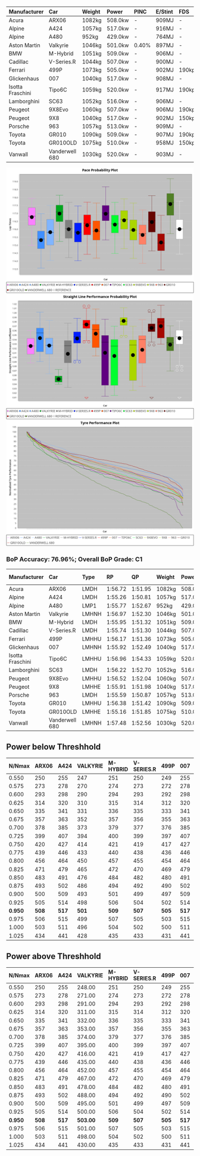 | Manufacturer     | Car            | Weight | Power   | PINC    | E/Stint | FDS     |
|:-|:-|:-|:-|:-|:-|:-|
| Acura            | ARX06          | 1082kg | 508.0kw |    -    | 909MJ   |    -    |
| Alpine           | A424           | 1057kg | 517.0kw |    -    | 916MJ   |    -    |
| Alpine           | A480           | 952kg  | 429.0kw |    -    | 764MJ   |    -    |
| Aston Martin     | Valkyrie       | 1046kg | 501.0kw | 0.40%   | 897MJ   |    -    |
| BMW              | M-Hybrid       | 1051kg | 509.0kw |    -    | 906MJ   |    -    |
| Cadillac         | V-Series.R     | 1044kg | 507.0kw |    -    | 900MJ   |    -    |
| Ferrari          | 499P           | 1073kg | 505.0kw |    -    | 902MJ   | 190kph  |
| Glickenhaus      | 007            | 1040kg | 517.0kw |    -    | 908MJ   |    -    |
| Isotta Fraschini | Tipo6C         | 1059kg | 520.0kw |    -    | 917MJ   | 190kph  |
| Lamborghini      | SC63           | 1052kg | 516.0kw |    -    | 906MJ   |    -    |
| Peugeot          | 9X8Evo         | 1060kg | 507.0kw |    -    | 906MJ   | 190kph  |
| Peugeot          | 9X8            | 1040kg | 517.0kw |    -    | 902MJ   | 150kph  |
| Porsche          | 963            | 1057kg | 513.0kw |    -    | 909MJ   |    -    |
| Toyota           | GR010          | 1090kg | 509.0kw |    -    | 907MJ   | 190kph  |
| Toyota           | GR010OLD       | 1075kg | 510.0kw |    -    | 958MJ   | 150kph  |
| Vanwall          | Vanderwell 680 | 1030kg | 520.0kw |    -    | 903MJ   |    -    |

![PACECHART](./IMG/ACOMETHOD.png)
![STRAIGHTLINEPERFORMANCECHART](./IMG/ACOMETHOD_sp.png)
![TYREPERFORMANCECHART](./IMG/ACOMETHOD_tw.png)

### BoP Accuracy: 76.96%; Overall BoP Grade: C1
| Manufacturer     | Car            | Type  | RP      | QP      | Weight | Power¹  | Threshhold | PINC    | Power²   | E/Stint | AVG Vmax  | FDS     | RDLC | L/Stint | BOP-Grade | Model Accuracy | Model Points | Match% | SimDiff |
|:-|:-|:-|:-|:-|:-|:-|:-|:-|:-|:-|:-|:-|:-|:-|:-|:-|:-|:-|:-|
| Acura            | ARX06          | LMDH  | 1:56.72 | 1:51.95 | 1082kg | 508.0kw | 210.0kph   |    -    | 508.00kw |  909MJ  | 290.14kph |    -    | 0.99 | 34      | +C1       | 100.00%        | 996          | 75.24% | #       |
| Alpine           | A424           | LMDH  | 1:55.26 | 1:50.81 | 1057kg | 517.0kw | 210.0kph   |    -    | 517.00kw |  916MJ  | 295.10kph |    -    | 1.01 | 34      | -E1       | 99.58%         | 1429         | 59.90% | #       |
| Alpine           | A480           | LMP1  | 1:55.77 | 1:52.67 |  952kg | 429.0kw | 210.0kph   |    -    | 429.00kw |  764MJ  | 289.91kph |    -    | 0.98 | 32      | -B1       | 94.94%         | 1689         | 86.32% | #       |
| Aston Martin     | Valkyrie       | LMHNH | 1:56.97 | 1:52.30 | 1046kg | 501.0kw | 210.0kph   | 0.40%   | 503.00kw |  897MJ  | 279.42kph |    -    | 1.05 | 34      | +Ω1       | 100.00%        | 247          | 46.84% | #       |
| BMW              | M-Hybrid       | LMDH  | 1:55.95 | 1:51.32 | 1051kg | 509.0kw | 210.0kph   |    -    | 509.00kw |  906MJ  | 288.98kph |    -    | 1.03 | 34      | -A2       | 99.97%         | 2912         | 92.94% | #       |
| Cadillac         | V-Series.R     | LMDH  | 1:55.74 | 1:51.30 | 1044kg | 507.0kw | 210.0kph   |    -    | 507.00kw |  900MJ  | 292.99kph |    -    | 1.03 | 34      | -B2       | 99.49%         | 5225         | 82.86% | #       |
| Ferrari          | 499P           | LMHHU | 1:56.17 | 1:51.36 | 1073kg | 505.0kw | 210.0kph   |    -    | 505.00kw |  902MJ  | 296.63kph | 190kph  | 1.03 | 34      | ~A1       | 100.00%        | 5378         | 98.30% | #       |
| Glickenhaus      | 007            | LMHNH | 1:55.92 | 1:52.49 | 1040kg | 517.0kw | 210.0kph   |    -    | 517.00kw |  908MJ  | 297.50kph |    -    | 0.96 | 34      | -A2       | 93.90%         | 2170         | 94.07% | #       |
| Isotta Fraschini | Tipo6C         | LMHHU | 1:56.96 | 1:54.33 | 1059kg | 520.0kw | 210.0kph   |    -    | 520.00kw |  917MJ  | 290.08kph | 190kph  | 1.07 | 34      | +Ω1       | 100.00%        | 132          | 45.67% | #       |
| Lamborghini      | SC63           | LMDH  | 1:56.22 | 1:52.70 | 1052kg | 516.0kw | 210.0kph   |    -    | 516.00kw |  906MJ  | 288.90kph |    -    | 1.06 | 34      | ~A1       | 100.00%        | 784          | 99.20% | #       |
| Peugeot          | 9X8Evo         | LMHHU | 1:56.52 | 1:52.04 | 1060kg | 507.0kw | 210.0kph   |    -    | 507.00kw |  906MJ  | 299.51kph | 190kph  | 1.00 | 34      | +B1       | 100.00%        | 1459         | 85.80% | #       |
| Peugeot          | 9X8            | LMHHE | 1:55.91 | 1:51.98 | 1040kg | 517.0kw | 210.0kph   |    -    | 517.00kw |  902MJ  | 289.92kph | 150kph  | 1.04 | 34      | -A2       | 99.18%         | 4817         | 91.28% | #       |
| Porsche          | 963            | LMDH  | 1:55.59 | 1:50.87 | 1057kg | 513.0kw | 210.0kph   |    -    | 513.00kw |  909MJ  | 290.54kph |    -    | 1.02 | 34      | -C2       | 99.92%         | 14207        | 73.23% | #       |
| Toyota           | GR010          | LMHHU | 1:56.38 | 1:51.42 | 1090kg | 509.0kw | 210.0kph   |    -    | 509.00kw |  907MJ  | 294.22kph | 190kph  | 1.01 | 34      | +A2       | 99.86%         | 4280         | 92.35% | #       |
| Toyota           | GR010OLD       | LMHHE | 1:55.16 | 1:51.85 | 1075kg | 510.0kw | 210.0kph   |    -    | 510.00kw |  958MJ  | 297.60kph | 150kph  | 1.02 | 34      | -E1       | 99.46%         | 925          | 55.16% | #       |
| Vanwall          | Vanderwell 680 | LMHNH | 1:57.48 | 1:52.56 | 1030kg | 520.0kw | 210.0kph   |    -    | 520.00kw |  903MJ  | 294.42kph |    -    | 1.02 | 34      | +E2       | 95.82%         | 642          | 52.17% | #       |

## Power below Threshhold
| N/Nmax    | ARX06   | A424    | VALKYRIE | M-HYBRID | V-SERIES.R | 499P    | 007     | TIPO6C  | SC63    | 9X8EVO  | 9X8     | 963     | GR010   | GR010OLD | VANDERWELL 680 | ​     | RPM      | A480    |
|:-|:-|:-|:-|:-|:-|:-|:-|:-|:-|:-|:-|:-|:-|:-|:-|:-|:-|:-|
|  0.550    |  250    |  255    |  247     |  251     |  250       |  249    |  255    |  256    |  254    |  250    |  255    |  253    |  251    |  251     |  256           |  ​    |   --     |   -     |
|  0.575    |  273    |  278    |  270     |  274     |  273       |  272    |  278    |  279    |  277    |  273    |  278    |  276    |  274    |  274     |  279           |  ​    |   --     |   -     |
|  0.600    |  293    |  298    |  290     |  294     |  293       |  292    |  298    |  300    |  298    |  293    |  298    |  296    |  294    |  295     |  300           |  ​    |   --     |   -     |
|  0.625    |  314    |  320    |  310     |  315     |  314       |  312    |  320    |  322    |  319    |  314    |  320    |  317    |  315    |  316     |  322           |  ​    |   --     |   -     |
|  0.650    |  335    |  341    |  331     |  336     |  335       |  333    |  341    |  343    |  340    |  335    |  341    |  338    |  336    |  337     |  343           |  ​    |   --     |   -     |
|  0.675    |  357    |  363    |  352     |  357     |  356       |  355    |  363    |  365    |  362    |  356    |  363    |  360    |  357    |  358     |  365           |  ​    |   --     |   -     |
|  0.700    |  378    |  385    |  373     |  379     |  377       |  376    |  385    |  387    |  384    |  377    |  385    |  382    |  379    |  380     |  387           |  ​    |   --     |   -     |
|  0.725    |  399    |  407    |  394     |  400     |  399       |  397    |  407    |  409    |  406    |  399    |  407    |  403    |  400    |  401     |  409           |  ​    |   --     |   -     |
|  0.750    |  420    |  427    |  414     |  421     |  419       |  417    |  427    |  430    |  427    |  419    |  427    |  424    |  421    |  422     |  430           |  ​    |   --     |   -     |
|  0.775    |  439    |  446    |  433     |  440     |  438       |  436    |  446    |  449    |  446    |  438    |  446    |  443    |  440    |  441     |  449           |  ​    |  5000    |  252    |
|  0.800    |  456    |  464    |  450     |  457     |  455       |  454    |  464    |  467    |  463    |  455    |  464    |  461    |  457    |  458     |  467           |  ​    |  5500    |  297    |
|  0.825    |  471    |  479    |  465     |  472     |  470       |  469    |  479    |  482    |  478    |  470    |  479    |  476    |  472    |  473     |  482           |  ​    |  6000    |  332    |
|  0.850    |  483    |  491    |  476     |  484     |  482       |  480    |  491    |  494    |  490    |  482    |  491    |  487    |  484    |  485     |  494           |  ​    |  6500    |  375    |
|  0.875    |  493    |  502    |  486     |  494     |  492       |  490    |  502    |  505    |  501    |  492    |  502    |  498    |  494    |  495     |  505           |  ​    |  7000    |  419    |
|  0.900    |  500    |  509    |  493     |  501     |  499       |  497    |  509    |  512    |  508    |  499    |  509    |  505    |  501    |  502     |  512           |  ​    |  7500    |  430    |
|  0.925    |  505    |  514    |  498     |  506     |  504       |  502    |  514    |  517    |  513    |  504    |  514    |  510    |  506    |  507     |  517           |  ​    |  8000    |  426    |
| **0.950** | **508** | **517** | **501**  | **509**  | **507**    | **505** | **517** | **520** | **516** | **507** | **517** | **513** | **509** | **510**  | **520**        | **​** | **8500** | **429** |
|  0.975    |  506    |  515    |  499     |  507     |  505       |  503    |  515    |  518    |  514    |  505    |  515    |  511    |  507    |  508     |  518           |  ​    |  9000    |  214    |
|  1.000    |  503    |  511    |  496     |  504     |  502       |  500    |  511    |  514    |  510    |  502    |  511    |  507    |  504    |  505     |  514           |  ​    |   --     |   -     |
|  1.025    |  434    |  441    |  428     |  435     |  433       |  431    |  441    |  444    |  441    |  433    |  441    |  438    |  435    |  436     |  444           |  ​    |   --     |   -     |

## Power above Threshhold
| N/Nmax    | ARX06   | A424    | VALKYRIE   | M-HYBRID | V-SERIES.R | 499P    | 007     | TIPO6C  | SC63    | 9X8EVO  | 9X8     | 963     | GR010   | GR010OLD | VANDERWELL 680 | ​     | RPM      | A480    |
|:-|:-|:-|:-|:-|:-|:-|:-|:-|:-|:-|:-|:-|:-|:-|:-|:-|:-|:-|
|  0.550    |  250    |  255    |  248.00    |  251     |  250       |  249    |  255    |  256    |  254    |  250    |  255    |  253    |  251    |  251     |  256           |  ​    |   --     |   -     |
|  0.575    |  273    |  278    |  271.00    |  274     |  273       |  272    |  278    |  279    |  277    |  273    |  278    |  276    |  274    |  274     |  279           |  ​    |   --     |   -     |
|  0.600    |  293    |  298    |  291.00    |  294     |  293       |  292    |  298    |  300    |  298    |  293    |  298    |  296    |  294    |  295     |  300           |  ​    |   --     |   -     |
|  0.625    |  314    |  320    |  311.00    |  315     |  314       |  312    |  320    |  322    |  319    |  314    |  320    |  317    |  315    |  316     |  322           |  ​    |   --     |   -     |
|  0.650    |  335    |  341    |  332.00    |  336     |  335       |  333    |  341    |  343    |  340    |  335    |  341    |  338    |  336    |  337     |  343           |  ​    |   --     |   -     |
|  0.675    |  357    |  363    |  353.00    |  357     |  356       |  355    |  363    |  365    |  362    |  356    |  363    |  360    |  357    |  358     |  365           |  ​    |   --     |   -     |
|  0.700    |  378    |  385    |  374.00    |  379     |  377       |  376    |  385    |  387    |  384    |  377    |  385    |  382    |  379    |  380     |  387           |  ​    |   --     |   -     |
|  0.725    |  399    |  407    |  395.00    |  400     |  399       |  397    |  407    |  409    |  406    |  399    |  407    |  403    |  400    |  401     |  409           |  ​    |   --     |   -     |
|  0.750    |  420    |  427    |  416.00    |  421     |  419       |  417    |  427    |  430    |  427    |  419    |  427    |  424    |  421    |  422     |  430           |  ​    |   --     |   -     |
|  0.775    |  439    |  446    |  435.00    |  440     |  438       |  436    |  446    |  449    |  446    |  438    |  446    |  443    |  440    |  441     |  449           |  ​    |  5000    |  252    |
|  0.800    |  456    |  464    |  452.00    |  457     |  455       |  454    |  464    |  467    |  463    |  455    |  464    |  461    |  457    |  458     |  467           |  ​    |  5500    |  297    |
|  0.825    |  471    |  479    |  467.00    |  472     |  470       |  469    |  479    |  482    |  478    |  470    |  479    |  476    |  472    |  473     |  482           |  ​    |  6000    |  332    |
|  0.850    |  483    |  491    |  478.00    |  484     |  482       |  480    |  491    |  494    |  490    |  482    |  491    |  487    |  484    |  485     |  494           |  ​    |  6500    |  375    |
|  0.875    |  493    |  502    |  488.00    |  494     |  492       |  490    |  502    |  505    |  501    |  492    |  502    |  498    |  494    |  495     |  505           |  ​    |  7000    |  419    |
|  0.900    |  500    |  509    |  495.00    |  501     |  499       |  497    |  509    |  512    |  508    |  499    |  509    |  505    |  501    |  502     |  512           |  ​    |  7500    |  430    |
|  0.925    |  505    |  514    |  500.00    |  506     |  504       |  502    |  514    |  517    |  513    |  504    |  514    |  510    |  506    |  507     |  517           |  ​    |  8000    |  426    |
| **0.950** | **508** | **517** | **503.00** | **509**  | **507**    | **505** | **517** | **520** | **516** | **507** | **517** | **513** | **509** | **510**  | **520**        | **​** | **8500** | **429** |
|  0.975    |  506    |  515    |  501.00    |  507     |  505       |  503    |  515    |  518    |  514    |  505    |  515    |  511    |  507    |  508     |  518           |  ​    |  9000    |  214    |
|  1.000    |  503    |  511    |  498.00    |  504     |  502       |  500    |  511    |  514    |  510    |  502    |  511    |  507    |  504    |  505     |  514           |  ​    |   --     |   -     |
|  1.025    |  434    |  441    |  430.00    |  435     |  433       |  431    |  441    |  444    |  441    |  433    |  441    |  438    |  435    |  436     |  444           |  ​    |   --     |   -     |

